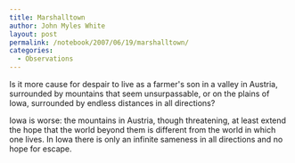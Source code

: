 ```yaml
---
title: Marshalltown
author: John Myles White
layout: post
permalink: /notebook/2007/06/19/marshalltown/
categories:
  - Observations
---
```


Is it more cause for despair to live as a farmer's son in a valley in Austria, surrounded by mountains that seem unsurpassable, or on the plains of Iowa, surrounded by endless distances in all directions?

Iowa is worse: the mountains in Austria, though threatening, at least extend the hope that the world beyond them is different from the world in which one lives. In Iowa there is only an infinite sameness in all directions and no hope for escape.
